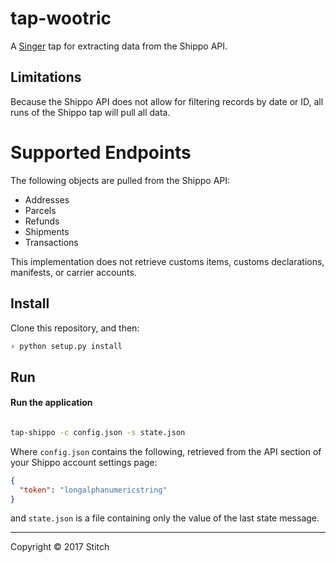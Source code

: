 # tap-wootric

A [Singer](https://singer.io) tap for extracting data from the Shippo
API.

## Limitations

Because the Shippo API does not allow for filtering records by date or ID, all runs
of the Shippo tap will pull all data. 

# Supported Endpoints

The following objects are pulled from the Shippo API:
* Addresses
* Parcels
* Refunds
* Shipments
* Transactions

This implementation does not retrieve customs items, customs declarations, manifests,
or carrier accounts. 

## Install

Clone this repository, and then:

```bash
› python setup.py install
```

## Run

#### Run the application

```bash

tap-shippo -c config.json -s state.json

```

Where `config.json` contains the following, retrieved from the API
section of your Shippo account settings page:

```json
{
  "token": "longalphanumericstring"
}
```

and `state.json` is a file containing only the value of the last state
message.

---

Copyright &copy; 2017 Stitch
